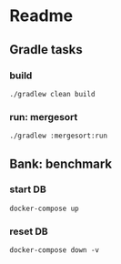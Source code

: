 # Readme

## Gradle tasks

### build
```
./gradlew clean build
```

### run: mergesort
```
./gradlew :mergesort:run
```

## Bank: benchmark

### start DB
```
docker-compose up
```

### reset DB
```
docker-compose down -v
```
